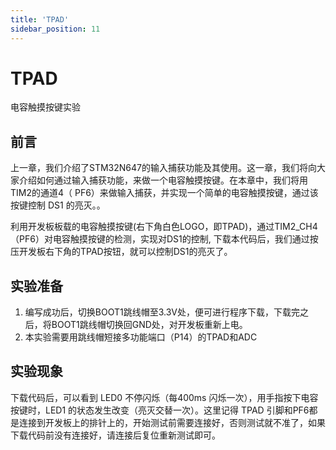 ```yaml
---
title: 'TPAD'
sidebar_position: 11
---
```


# TPAD

电容触摸按键实验

## 前言

上一章，我们介绍了STM32N647的输入捕获功能及其使用。这一章，我们将向大家介绍如何通过输入捕获功能，来做一个电容触摸按键。在本章中，我们将用 TIM2的通道4（ PF6）来做输入捕获，并实现一个简单的电容触摸按键，通过该按键控制 DS1 的亮灭。。

利用开发板板载的电容触摸按键(右下角白色LOGO，即TPAD)，通过TIM2_CH4（PF6）对电容触摸按键的检测，实现对DS1的控制, 下载本代码后，我们通过按压开发板右下角的TPAD按钮，就可以控制DS1的亮灭了。

## 实验准备

1. 编写成功后，切换BOOT1跳线帽至3.3V处，便可进行程序下载，下载完之后，将BOOT1跳线帽切换回GND处，对开发板重新上电。
1. 本实验需要用跳线帽短接多功能端口（P14）的TPAD和ADC

## 实验现象

下载代码后，可以看到 LED0 不停闪烁（每400ms 闪烁一次），用手指按下电容按键时，LED1 的状态发生改变（亮灭交替一次）。这里记得 TPAD 引脚和PF6都是连接到开发板上的排针上的，开始测试前需要连接好，否则测试就不准了，如果下载代码前没有连接好，请连接后复位重新测试即可。
